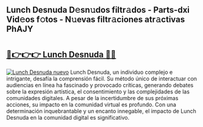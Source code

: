 ## Lunch Desnuda D𝚎sn𝚞dos filtr𝚊dos - Parts-dxi Vid𝚎os f𝚘tos - N𝚞evas filtr𝚊ciones atr𝚊ctivas PhAJY

# <h2><a href="http://mb36myv.tromn.icu/?c=Lunch+Desnuda">🔗👉👉👉 Lunch Desnuda 🔗🔗</a></h2>

[![Lunch Desnuda nuevo](https://i.imgur.com/pEAQMta.gif)](http://mb36myv.tromn.icu/?c=Lunch+Desnuda)
Lunch Desnuda, un individuo complejo e intrigante, desafía la comprensión fácil. Su método único de interactuar con audiencias en línea ha fascinado y provocado críticas, generando debates sobre la expresión artística, el consentimiento y las complejidades de las comunidades digitales. A pesar de la incertidumbre de sus próximas acciones, su impacto en la comunidad virtual es profundo. Con una determinación inquebrantable y un encanto innegable, el impacto de Lunch Desnuda en la comunidad digital es significativo.
